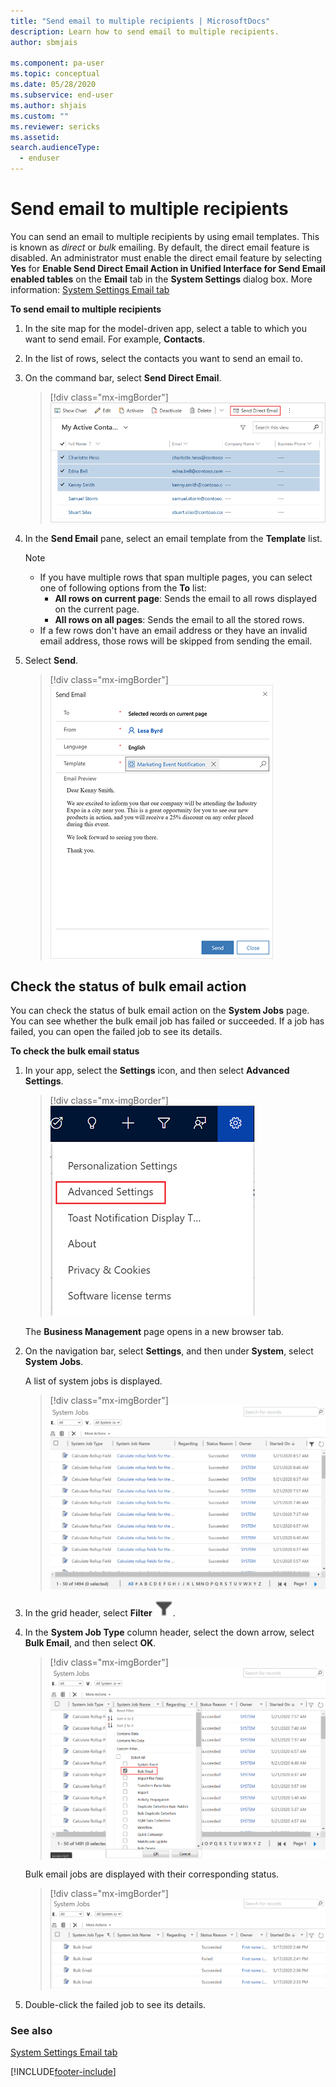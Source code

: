 ```yaml
---
title: "Send email to multiple recipients | MicrosoftDocs"
description: Learn how to send email to multiple recipients.
author: sbmjais

ms.component: pa-user
ms.topic: conceptual
ms.date: 05/28/2020
ms.subservice: end-user
ms.author: shjais
ms.custom: ""
ms.reviewer: sericks
ms.assetid: 
search.audienceType: 
  - enduser
---
```


# Send email to multiple recipients

You can send an email to multiple recipients by using email templates. This is known as *direct* or *bulk* emailing. By default, the direct email feature is disabled. An administrator must enable the direct email feature by selecting **Yes** for **Enable Send Direct Email Action in Unified Interface for Send Email enabled tables** on the **Email** tab in the **System Settings** dialog box. More information: [System Settings Email tab](/power-platform/admin/system-settings-dialog-box-email-tab)

**To send email to multiple recipients**
  
1. In the site map for the model-driven app, select a table to which you want to send email. For example, **Contacts**.  
  
2. In the list of rows, select the contacts you want to send an email to.  
  
3. On the command bar, select **Send Direct Email**.  

    > [!div class="mx-imgBorder"]
    > ![Select multiple contacts and then select Send Direct Email.](media/select-contacts.png "Select multiple contacts and then select Send Direct Email")

4. In the **Send Email** pane, select an email template from the **Template** list.

    > [!NOTE]
    > - If you have multiple rows that span multiple pages, you can select one of following options from the **To** list:
    >   - **All rows on current page**: Sends the email to all rows displayed on the current page.
    >   - **All rows on all pages**: Sends the email to all the stored rows.
    > - If a few rows don't have an email address or they have an invalid email address, those rows will be skipped from sending the email.

5. Select **Send**.

    > [!div class="mx-imgBorder"]
    > ![Send email to multiple recipients.](media/direct-email.png "Send email to multiple recipients")

## Check the status of bulk email action

You can check the status of bulk email action on the **System Jobs** page. You can see whether the bulk email job has failed or succeeded. If a job has failed, you can open the failed job to see its details.

**To check the bulk email status**

1. In your app, select the **Settings** icon, and then select **Advanced Settings**.

    > [!div class="mx-imgBorder"]
    > ![Advanced settings.](media/advanced-settings.png "Advanced settings") 

    The **Business Management** page opens in a new browser tab.

2.  On the navigation bar, select **Settings**, and then under **System**, select **System Jobs**.
    
    A list of system jobs is displayed.

    > [!div class="mx-imgBorder"]
    > ![List of system jobs.](media/filter-jobs.png "List of system jobs") 

3. In the grid header, select **Filter** ![Filter icon to filter system jobs.](media/filter-icon.png "Filter icon to filter system jobs").

4. In the **System Job Type** column header, select the down arrow, select **Bulk Email**, and then select **OK**.

    > [!div class="mx-imgBorder"]
    > ![Bulk email filter.](media/bulk-email-filter.png "Bulk email filter") 

    Bulk email jobs are displayed with their corresponding status.

    > [!div class="mx-imgBorder"]
    > ![Bulk email jobs.](media/bulk-email-jobs.png "Bulk email jobs") 

5. Double-click the failed job to see its details.

### See also

[System Settings Email tab](/power-platform/admin/system-settings-dialog-box-email-tab)


[!INCLUDE[footer-include](../includes/footer-banner.md)]
